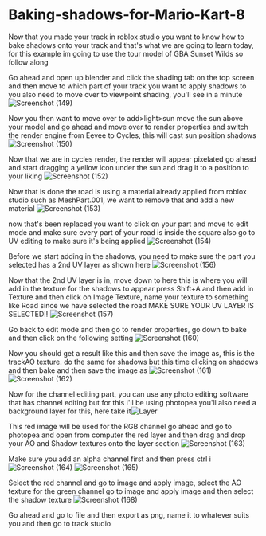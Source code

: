 # Baking-shadows-for-Mario-Kart-8
Now that you made your track in roblox studio you want to know how to bake shadows onto your track and that's what we are going to learn today, for this example im going
to use the tour model of GBA Sunset Wilds so follow along

Go ahead and open up blender and click the shading tab on the top screen and then move to which part of your track you want to apply shadows to
you also need to move over to viewpoint shading, you'll see in a minute
![Screenshot (149)](https://user-images.githubusercontent.com/77900806/185668732-96bd8860-9363-42f7-b959-fa13a385186b.png)

Now you then want to move over to add>light>sun 
move the sun above your model and go ahead and move over to render properties and switch the render engine from Eevee to Cycles, this will cast sun position shadows
![Screenshot (150)](https://user-images.githubusercontent.com/77900806/185670726-71cee66e-833e-44bd-8a2a-988e25b8d7b2.png)

Now that we are in cycles render, the render will appear pixelated
go ahead and start dragging a yellow icon under the sun and drag it to a position to your liking
![Screenshot (152)](https://user-images.githubusercontent.com/77900806/185671663-aadec60c-b7ea-462f-a47d-8c1ebf7d403c.png)

Now that is done the road is using a material already applied from roblox studio such as MeshPart.001, we want to remove that and add a new material
![Screenshot (153)](https://user-images.githubusercontent.com/77900806/185672536-6469eac7-b9b7-413c-b0bf-3bdb74888df0.png)

now that's been replaced you want to click on your part and move to edit mode and make sure every part of your road is inside the square
also go to UV editing to make sure it's being applied
![Screenshot (154)](https://user-images.githubusercontent.com/77900806/185673568-06b71278-03cf-45ee-acb8-54bd1f29d6a2.png)

Before we start adding in the shadows, you need to make sure the part you selected has a 2nd UV layer as shown here
![Screenshot (156)](https://user-images.githubusercontent.com/77900806/185674976-28505714-d14d-4077-a20c-33994f7f32de.png)

Now that the 2nd UV layer is in, move down to here this is where you will add in the texture for the shadows to appear
press Shift+A and then add in Texture and then click on Image Texture, name your texture to something like Road since we have selected the road
MAKE SURE YOUR UV LAYER IS SELECTED!!
![Screenshot (157)](https://user-images.githubusercontent.com/77900806/185676768-e5aa0d41-6ca0-4c1e-bff7-dd2214bce4a4.png)

Go back to edit mode and then go to render properties, go down to bake and then click on the following setting
![Screenshot (160)](https://user-images.githubusercontent.com/77900806/185678150-cc33beb0-b457-4df9-9ca5-1a982bc4f12c.png)

Now you should get a result like this and then save the image as, this is the trackAO texture. do the same for shadows but this time clicking on shadows and then bake
and then save the image as
![Screenshot (161)](https://user-images.githubusercontent.com/77900806/185678605-aa27c4b4-2427-47c5-9d40-2a85dbd8ef88.png)
![Screenshot (162)](https://user-images.githubusercontent.com/77900806/185679035-b2aad573-7760-4abd-b5df-0fc61089acc2.png)

Now for the channel editing part, you can use any photo editing software that has channel editing but for this i'll be using photopea
you'll also need a background layer for this, here take it![Layer](https://user-images.githubusercontent.com/77900806/185679906-36833cb3-490e-4dca-baf4-836676758279.png)

This red image will be used for the RGB channel
go ahead and go to photopea and open from computer the red layer and then drag and drop your AO and Shadow textures onto the layer section
![Screenshot (163)](https://user-images.githubusercontent.com/77900806/185682273-257147f6-20bf-4e27-9860-3ea5b6bc6caa.png)

Make sure you add an alpha channel first and then press ctrl i 
![Screenshot (164)](https://user-images.githubusercontent.com/77900806/185683443-f01bfe8f-1aa9-442a-b8ed-b85d228b28fe.png)
![Screenshot (165)](https://user-images.githubusercontent.com/77900806/185683506-b869b39e-d09b-44e7-8ec2-5fb7d7197595.png)



Select the red channel and go to image and apply image, select the AO texture
for the green channel go to image and apply image and then select the shadow texture
![Screenshot (168)](https://user-images.githubusercontent.com/77900806/185683647-7fec4701-c73f-4edc-bb2c-8f1354d2e7cc.png)

Go ahead and go to file and then export as png, name it to whatever suits you and then go to track studio

